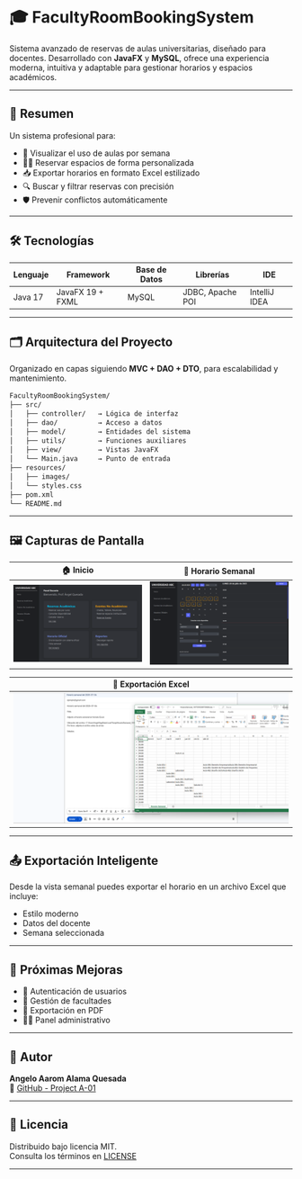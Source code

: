 

# 🎓 **FacultyRoomBookingSystem**

Sistema avanzado de reservas de aulas universitarias, diseñado para docentes. Desarrollado con **JavaFX** y **MySQL**, ofrece una experiencia moderna, intuitiva y adaptable para gestionar horarios y espacios académicos.

---

## 🧠 **Resumen**

Un sistema profesional para:

- 📅 Visualizar el uso de aulas por semana  
- 🧑‍🏫 Reservar espacios de forma personalizada  
- 📥 Exportar horarios en formato Excel estilizado  
- 🔍 Buscar y filtrar reservas con precisión  
- 🛡️ Prevenir conflictos automáticamente  

---

## 🛠️ **Tecnologías**

| Lenguaje | Framework | Base de Datos | Librerías | IDE |
|---------|-----------|---------------|-----------|-----|
| Java 17 | JavaFX 19 + FXML | MySQL | JDBC, Apache POI | IntelliJ IDEA |

---

## 🗂️ **Arquitectura del Proyecto**

Organizado en capas siguiendo **MVC + DAO + DTO**, para escalabilidad y mantenimiento.

```
FacultyRoomBookingSystem/
├── src/
│   ├── controller/   → Lógica de interfaz
│   ├── dao/          → Acceso a datos
│   ├── model/        → Entidades del sistema
│   ├── utils/        → Funciones auxiliares
│   ├── view/         → Vistas JavaFX
│   └── Main.java     → Punto de entrada
├── resources/
│   ├── images/
│   └── styles.css
├── pom.xml
└── README.md
```

---

## 🖼️ **Capturas de Pantalla**

| 🏠 Inicio                            | 📅 Horario Semanal                     |
|--------------------------------------|----------------------------------------|
| ![main](docs/assets/img/dash(1).png) | ![weekly](docs/assets/img/dash(2).png) |

| 📄 Exportación Excel                 |
|-------------------------------------|
| ![excel](docs/assets/img/dash(3).png) 

---

## 📤 **Exportación Inteligente**

Desde la vista semanal puedes exportar el horario en un archivo Excel que incluye:

- Estilo moderno
- Datos del docente
- Semana seleccionada

---

## 🔮 **Próximas Mejoras**

- 🔐 Autenticación de usuarios  
- 🏢 Gestión de facultades  
- 📄 Exportación en PDF  
- 🧑‍💼 Panel administrativo  

---

## 👤 **Autor**

**Angelo Aarom Alama Quesada**  
📎 [GitHub - Project A-01](https://github.com/Project-A-01)

---

## 📄 **Licencia**

Distribuido bajo licencia MIT.  
Consulta los términos en [LICENSE](LICENSE)

---
